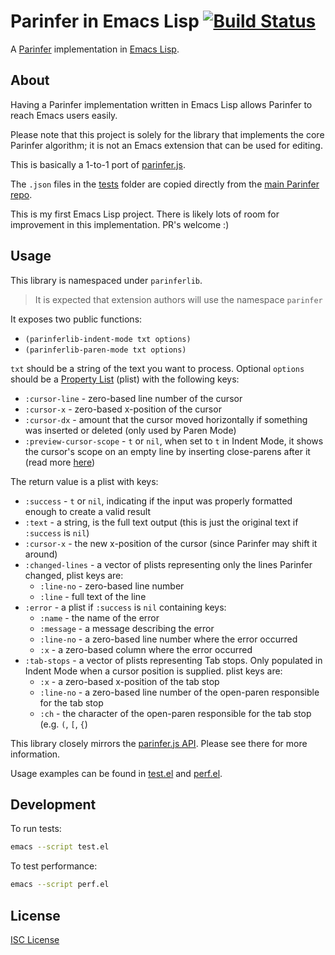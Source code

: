 # Parinfer in Emacs Lisp [![Build Status](https://travis-ci.org/oakmac/parinfer-elisp.svg?branch=master)](https://travis-ci.org/oakmac/parinfer-elisp)

A [Parinfer] implementation in [Emacs Lisp].

## About

Having a Parinfer implementation written in Emacs Lisp allows Parinfer to reach
Emacs users easily.

Please note that this project is solely for the library that implements the core
Parinfer algorithm; it is not an Emacs extension that can be used for editing.

This is basically a 1-to-1 port of [parinfer.js].

The `.json` files in the [tests] folder are copied directly from the [main
Parinfer repo].

This is my first Emacs Lisp project. There is likely lots of room for
improvement in this implementation. PR's welcome :)

## Usage

This library is namespaced under `parinferlib`.

> It is expected that extension authors will use the namespace `parinfer`

It exposes two public functions:

* `(parinferlib-indent-mode txt options)`
* `(parinferlib-paren-mode txt options)`

`txt` should be a string of the text you want to process. Optional `options`
should be a [Property List][1] (plist) with the following keys:

- `:cursor-line` - zero-based line number of the cursor
- `:cursor-x` - zero-based x-position of the cursor
- `:cursor-dx` - amount that the cursor moved horizontally if something was inserted or deleted (only used by Paren Mode)
- `:preview-cursor-scope` - `t` or `nil`, when set to `t` in Indent Mode, it shows
  the cursor's scope on an empty line by inserting close-parens after it (read more [here][2])

The return value is a plist with keys:

- `:success` - `t` or `nil`, indicating if the input was properly formatted enough to create a valid result
- `:text` - a string, is the full text output (this is just the original text if `:success` is `nil`)
- `:cursor-x` - the new x-position of the cursor (since Parinfer may shift it around)
- `:changed-lines` - a vector of plists representing only the lines Parinfer changed, plist keys are:
  - `:line-no` - zero-based line number
  - `:line` - full text of the line
- `:error` - a plist if `:success` is `nil` containing keys:
  - `:name` - the name of the error
  - `:message` - a message describing the error
  - `:line-no` - a zero-based line number where the error occurred
  - `:x` - a zero-based column where the error occurred
- `:tab-stops` - a vector of plists representing Tab stops. Only populated in Indent Mode when a cursor position is supplied. plist keys are:
  - `:x` - a zero-based x-position of the tab stop
  - `:line-no` - a zero-based line number of the open-paren responsible for the tab stop
  - `:ch` - the character of the open-paren responsible for the tab stop (e.g. `(`, `[`, `{`)

This library closely mirrors the [parinfer.js API][2]. Please see there for more
information.

Usage examples can be found in [test.el] and [perf.el].

## Development

To run tests:

```sh
emacs --script test.el
```

To test performance:

```sh
emacs --script perf.el
```

## License

[ISC License]

[Parinfer]:https://shaunlebron.github.io/parinfer/
[Emacs Lisp]:https://www.gnu.org/software/emacs/manual/html_node/elisp/
[parinfer.js]:https://github.com/shaunlebron/parinfer/blob/master/lib/parinfer.js
[tests]:tests/
[main Parinfer repo]:https://github.com/shaunlebron/parinfer/tree/master/lib/test/cases
[1]:http://www.gnu.org/software/emacs/manual/html_node/elisp/Property-Lists.html
[2]:https://github.com/shaunlebron/parinfer/tree/master/lib#api
[test.el]:test.el
[perf.el]:perf.el
[ISC License]:LICENSE.md
